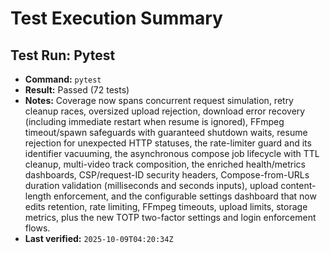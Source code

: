# Test Execution Summary

## Test Run: Pytest
- **Command:** `pytest`
- **Result:** Passed (72 tests)
- **Notes:** Coverage now spans concurrent request simulation, retry cleanup races, oversized upload rejection, download error recovery (including immediate restart when resume is ignored), FFmpeg timeout/spawn safeguards with guaranteed shutdown waits, resume rejection for unexpected HTTP statuses, the rate-limiter guard and its identifier vacuuming, the asynchronous compose job lifecycle with TTL cleanup, multi-video track composition, the enriched health/metrics dashboards, CSP/request-ID security headers, Compose-from-URLs duration validation (milliseconds and seconds inputs), upload content-length enforcement, and the configurable settings dashboard that now edits retention, rate limiting, FFmpeg timeouts, upload limits, storage metrics, plus the new TOTP two-factor settings and login enforcement flows.
- **Last verified:** `2025-10-09T04:20:34Z`
